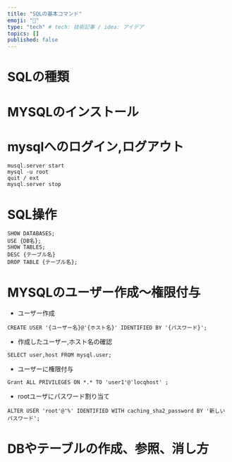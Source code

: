 ```yaml
---
title: "SQLの基本コマンド"
emoji: "🌟"
type: "tech" # tech: 技術記事 / idea: アイデア
topics: []
published: false
---
```


# SQLの種類

# MYSQLのインストール

# mysqlへのログイン,ログアウト
```
musql.server start
mysql -u root 
quit / ext
mysql.server stop
```


# SQL操作
```
SHOW DATABASES;
USE {DB名};
SHOW TABLES;
DESC {テーブル名}
DROP TABLE {テーブル名};

```


# MYSQLのユーザー作成〜権限付与

- ユーザー作成
```
CREATE USER '{ユーザー名}@'{ホスト名}' IDENTIFIED BY '{パスワード}';
```

- 作成したユーザー,ホスト名の確認
```
SELECT user,host FROM mysql.user;
```

- ユーザーに権限付与
```
Grant ALL PRIVILEGES ON *.* TO 'user1'@'locqhost' ;
```

- rootユーザにパスワード割り当て 
```
ALTER USER 'root'@'%' IDENTIFIED WITH caching_sha2_password BY '新しいパスワード';
```



# DBやテーブルの作成、参照、消し方